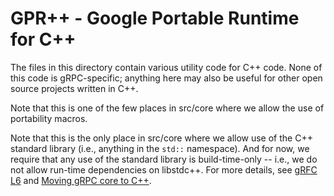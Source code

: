 # GPR++ - Google Portable Runtime for C++

The files in this directory contain various utility code for C++ code.
None of this code is gRPC-specific; anything here may also be useful
for other open source projects written in C++.

Note that this is one of the few places in src/core where we allow
the use of portability macros.

Note that this is the only place in src/core where we allow
use of the C++ standard library (i.e., anything in the `std::`
namespace).  And for now, we require that any use of the
standard library is build-time-only -- i.e., we do not allow
run-time dependencies on libstdc++.  For more details, see
[gRFC L6](/grpc/proposal/blob/master/L6-allow-c%2B%2B-in-grpc-core.md) and
[Moving gRPC core to C++](/grpc/grpc/blob/master/doc/core/moving-to-c%2B%2B.md).
